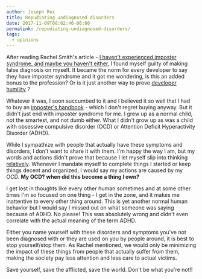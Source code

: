 ```yaml
---
author: Joseph Rex
title: Repudiating undiagnosed disorders
date: 2017-11-09T08:02:46-06:00
permalink: /repudiating-undiagnosed-disorders/
tags:
  - opinions
---
```

After reading Rachel Smith's article - [I haven't experienced imposter syndrome, and maybe you haven't either][1], I found myself guilty of making false diagnosis on myself. It became the norm for every developer to say they have imposter syndrome and it got me wondering, is this an added bonus to the profession? Or is it just another way to prove [developer humility][2] ?
<!--more-->

Whatever it was, I soon succumbed to it and I believed it so well that I had to buy an [imposter's handbook][3] - which I don't regret buying anyway. But it didn't just end with imposter syndrome for me. I grew up as a normal child, not the smartest, and not dumb either. What I didn't grow up as was a child with obsessive compulsive disorder (OCD) or Attention Deficit Hyperactivity Disorder (ADHD).

While I sympathize with people that actually have these symptoms and disorders, I don't want to share it with them. I'm happy the way I am, but my words and actions didn't prove that because I let myself slip into thinking [relatively][4]. Whenever I mandate myself to complete things I started or keep things decent and organized, I would say my actions are caused by my OCD. **My OCD? when did this become a thing I own?**

I get lost in thoughts like every other human sometimes and at some other times I'm so focused on one thing - I get in the zone, and it makes me inattentive to every other thing around. This is yet another normal human behavior but I would say I missed out on what someone was saying because of ADHD. No please! This was absolutely wrong and didn't even correlate with the actual meaning of the term ADHD.

Either you name yourself with these disorders and symptoms you've not been diagnosed with or they are used on you by people around, it is best to stop yourself/stop them. As Rachel mentioned, we would only be minimizing the impact of these things from people that actually suffer from them, making the society pay less attention and less care to actual victims.

Save yourself, save the afflicted, save the world. Don't be what you're not!!

[1]: https://rachsmith.com/2017/i-dont-have-imposter-syndrome
[2]: https://medium.com/javascript-scene/junior-developer-for-life-is-for-suckers-921f7de0e7ce
[3]: https://bigmachine.io/products/the-imposters-handbook/
[4]: https://josephrex.me/relative-and-absolute-thinkers/
